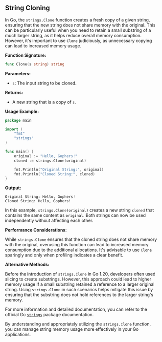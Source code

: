 ## String Cloning

In Go, the `strings.Clone` function creates a fresh copy of a given string, ensuring that the new string does not share memory with the original. This can be particularly useful when you need to retain a small substring of a much larger string, as it helps reduce overall memory consumption. However, it's important to use `Clone` judiciously, as unnecessary copying can lead to increased memory usage.

**Function Signature:**

```go
func Clone(s string) string
```

**Parameters:**

- `s`: The input string to be cloned.

**Returns:**

- A new string that is a copy of `s`.

**Usage Example:**

```go
package main

import (
	"fmt"
	"strings"
)

func main() {
	original := "Hello, Gophers!"
	cloned := strings.Clone(original)

	fmt.Println("Original String:", original)
	fmt.Println("Cloned String:", cloned)
}
```

**Output:**

```
Original String: Hello, Gophers!
Cloned String: Hello, Gophers!
```

In this example, `strings.Clone(original)` creates a new string `cloned` that contains the same content as `original`. Both strings can now be used independently without affecting each other.

**Performance Considerations:**

While `strings.Clone` ensures that the cloned string does not share memory with the original, overusing this function can lead to increased memory consumption due to the additional allocations. It's advisable to use `Clone` sparingly and only when profiling indicates a clear benefit.

**Alternative Methods:**

Before the introduction of `strings.Clone` in Go 1.20, developers often used slicing to create substrings. However, this approach could lead to higher memory usage if a small substring retained a reference to a larger original string. Using `strings.Clone` in such scenarios helps mitigate this issue by ensuring that the substring does not hold references to the larger string's memory.

For more information and detailed documentation, you can refer to the official Go [`strings`](https://pkg.go.dev/strings#Clone) package documentation.

By understanding and appropriately utilizing the `strings.Clone` function, you can manage string memory usage more effectively in your Go applications.
